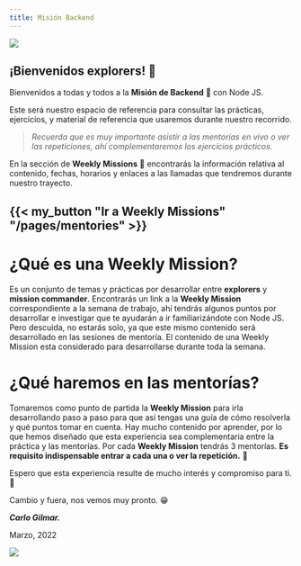 ```yaml
---
title: Misión Backend
---
```


![](images/launchx/logo.png)

## ¡Bienvenidos explorers! 👋

Bienvenidos a todas y todos a la **Misión de Backend** 🚀 con Node JS.

Este será nuestro espacio de referencia para consultar las prácticas, ejercicios, y material de referencia que usaremos durante nuestro recorrido.

> *Recuerda que es muy importante asistir a las mentorías en vivo o ver las repeticiones, ahí complementaremos los ejercicios prácticos.*

En la sección de **Weekly Missions** 💫 encontrarás la información relativa al contenido, fechas, horarios y enlaces a las llamadas que tendremos durante nuestro trayecto.

{{< my_button "Ir a Weekly Missions" "/pages/mentories" >}}
---

# ¿Qué es una Weekly Mission?

Es un conjunto de temas y prácticas por desarrollar entre **explorers** y **mission commander**. Encontrarás un link a la **Weekly Mission** correspondiente a la semana de trabajo, ahí tendrás algunos puntos por desarrollar e investigar que te ayudarán a ir familiarizándote con Node JS. Pero descuida, no estarás solo, ya que este mismo contenido será desarrollado en las sesiones de mentoría. El contenido de una Weekly Mission esta considerado para desarrollarse durante toda la semana.

# ¿Qué haremos en las mentorías?

Tomaremos como punto de partida la **Weekly Mission** para irla desarrollando paso a paso para que así tengas una guía de cómo resolverla y qué puntos tomar en cuenta. Hay mucho contenido por aprender, por lo que hemos diseñado que esta experiencia sea complementaria entre la práctica y las mentorías. Por cada **Weekly Mission** tendrás 3 mentorías. **Es requisito indispensable entrar a cada una o ver la repetición.** 🚨

Espero que esta experiencia resulte de mucho interés y compromiso para ti. 💖

Cambio y fuera, nos vemos muy pronto. 😁

*__Carlo Gilmar.__*

Marzo, 2022

![](images/launchx/banner.png)
